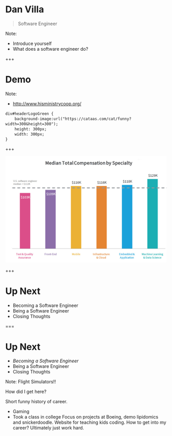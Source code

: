 # Dan Villa
> Software Engineer

Note:
* Introduce yourself
* What does a software engineer do?

+++

# Demo

Note:
* http://www.hisministrycoop.org/
```
div#headerLogoGreen {
    background-image:url("https://cataas.com/cat/funny?width=300&height=300");
    height: 300px;
    width: 300px;
}
```

+++

![](img/types-and-salaries.png)

+++

# Up Next

* Becoming a Software Engineer
* Being a Software Engineer
* Closing Thoughts

=== 

# Up Next

* *Becoming a Software Engineer*
* Being a Software Engineer
* Closing Thoughts








Note:
Flight Simulators!!



How did I get here?

Short funny history of career.
* Gaming
* Took a class in college
Focus on projects at Boeing, demo lipidomics and snickerdoodle.
Website for teaching kids coding.
How to get into my career?
Ultimately just work hard.
